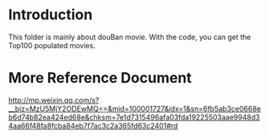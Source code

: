 # Introduction
This folder is mainly about douBan movie. With the code, you can get the Top100 populated movies.

# More Reference Document
http://mp.weixin.qq.com/s?__biz=MzU5MjY2ODEwMQ==&mid=100001727&idx=1&sn=6fb5ab3ce0668eb6d74b82ea424ed68e&chksm=7e1d7315496afa03fda19225503aae9948d34aa66f48fa8fcba84eb7f7ac3c2a365fd63c2401#rd
